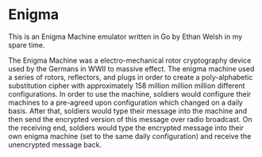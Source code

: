 
Enigma
======

This is an Enigma Machine emulator written in Go by Ethan Welsh in my spare time.

The Enigma Machine was a electro-mechanical rotor cryptography device used by the Germans in WWII to massive effect. The enigma machine used a series of rotors, reflectors, and plugs in order to create a poly-alphabetic substitution cipher with approximately 158 million million million different configurations. In order to use the machine, soldiers would configure their machines to a pre-agreed upon configuration which changed on a daily basis. After that, soldiers would type their message into the machine and then send the encrypted version of this message over radio broadcast. On the receiving end, soldiers would type the encrypted message into their own enigma machine (set to the same daily configuration) and receive the unencrypted message back.
